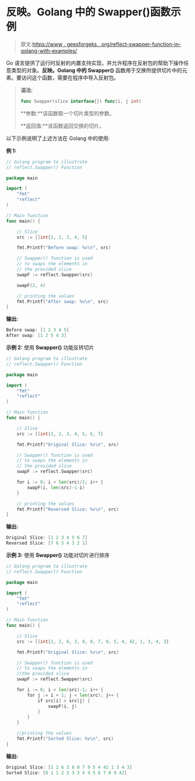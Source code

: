 # 反映。Golang 中的 Swapper()函数示例

> 原文:[https://www . geesforgeks . org/reflect-swapper-function-in-golang-with-examples/](https://www.geeksforgeeks.org/reflect-swapper-function-in-golang-with-examples/)

Go 语言提供了运行时反射的内置支持实现，并允许程序在反射包的帮助下操作任意类型的对象。**反映。Golang 中的 Swapper()** 函数用于交换所提供切片中的元素。要访问这个函数，需要在程序中导入反射包。

> **语法:**
> 
> ```go
> func Swapper(slice interface{}) func(i, j int)
> 
> ```
> 
> **参数:**该函数取一个切片类型的参数。
> 
> **返回值:**该函数返回交换的切片。

以下示例说明了上述方法在 Golang 中的使用:

**例 1:**

```go
// Golang program to illustrate
// reflect.Swapper() Function 

package main

import (
    "fmt"
    "reflect"
)

// Main function 
func main() {

    // Slice 
    src := []int{1, 2, 3, 4, 5}

    fmt.Printf("Before swap: %v\n", src)

    // Swapper() function is used
    // to swaps the elements in 
    // the provided slice
    swapF := reflect.Swapper(src) 

    swapF(2, 4)

    // printing the values
    fmt.Printf("After swap: %v\n", src)
}
```

**输出:**

```go
Before swap: [1 2 3 4 5]
After swap: [1 2 5 4 3]

```

**示例 2:** 使用 **Swapper()** 功能反转切片

```go
// Golang program to illustrate
// reflect.Swapper() Function 

package main

import (
    "fmt"
    "reflect"
)

// Main function 
func main() {

    // Slice 
    src := []int{1, 2, 3, 4, 5, 6, 7}

    fmt.Printf("Original Slice: %v\n", src)

    // Swapper() function is used
    // to swaps the elements in 
    // the provided slice
    swapF := reflect.Swapper(src)

    for i := 0; i < len(src)/2; i++ {
        swapF(i, len(src)-1-i)
    }

    // printing the values
    fmt.Printf("Reversed Slice: %v\n", src)
}
```

**输出:**

```go
Original Slice: [1 2 3 4 5 6 7]
Reversed Slice: [7 6 5 4 3 2 1]

```

**示例 3:** 使用 **Swapper()** 功能对切片进行排序

```go
// Golang program to illustrate
// reflect.Swapper() Function 

package main

import (
    "fmt"
    "reflect"
)

// Main function 
func main() {

    // Slice 
    src := []int{1, 2, 6, 3, 8, 0, 7, 9, 5, 4, 42, 1, 3, 4, 3}

    fmt.Printf("Original Slice: %v\n", src)

    // Swapper() function is used
    // to swaps the elements in 
    //the provided slice
    swapF := reflect.Swapper(src)

    for i := 0; i < len(src)-1; i++ {
        for j := i + 1; j < len(src); j++ {
            if src[i] > src[j] {
                swapF(i, j)
            }
        }
    }

    //printing the values
    fmt.Printf("Sorted Slice: %v\n", src)
}
```

**输出:**

```go
Original Slice: [1 2 6 3 8 0 7 9 5 4 42 1 3 4 3]
Sorted Slice: [0 1 1 2 3 3 3 4 4 5 6 7 8 9 42]

```